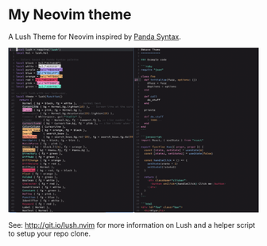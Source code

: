 My Neovim theme
===

A Lush Theme for Neovim inspired by [Panda Syntax](http://panda.siamak.me/).

![screenshot](bweave-nvim.png)

See: http://git.io/lush.nvim for more information on Lush and a helper script
to setup your repo clone.
